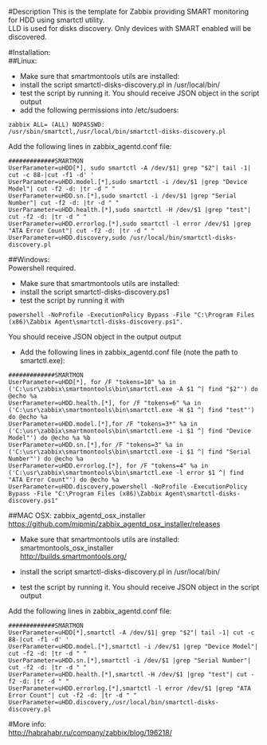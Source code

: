 #Description
This is the template for Zabbix providing SMART monitoring for HDD using smartctl utility.  
LLD is used for disks discovery.  Only devices with SMART enabled will be discovered.

#Installation:  
##Linux:  
- Make sure that smartmontools utils are installed:
- install the script smartctl-disks-discovery.pl in /usr/local/bin/
- test the script by running it. You should receive JSON object in the script output
- add the following permissions into /etc/sudoers:  
```
zabbix ALL= (ALL) NOPASSWD: /usr/sbin/smartctl,/usr/local/bin/smartctl-disks-discovery.pl
```
Add the following lines in zabbix_agentd.conf file:  
```
#############SMARTMON
UserParameter=uHDD[*], sudo smartctl -A /dev/$1| grep "$2"| tail -1| cut -c 88-|cut -f1 -d' '
UserParameter=uHDD.model.[*],sudo smartctl -i /dev/$1 |grep "Device Model"| cut -f2 -d: |tr -d " "
UserParameter=uHDD.sn.[*],sudo smartctl -i /dev/$1 |grep "Serial Number"| cut -f2 -d: |tr -d " "
UserParameter=uHDD.health.[*],sudo smartctl -H /dev/$1 |grep "test"| cut -f2 -d: |tr -d " "
UserParameter=uHDD.errorlog.[*],sudo smartctl -l error /dev/$1 |grep "ATA Error Count"| cut -f2 -d: |tr -d " "
UserParameter=uHDD.discovery,sudo /usr/local/bin/smartctl-disks-discovery.pl
```

##Windows:  
Powershell required.  

- Make sure that smartmontools utils are installed:
- install the script smartctl-disks-discovery.ps1
- test the script by running it with  
```
powershell -NoProfile -ExecutionPolicy Bypass -File "C:\Program Files (x86)\Zabbix Agent\smartctl-disks-discovery.ps1".  
``` 
You should receive JSON object in the output output
- Add the following lines in zabbix_agentd.conf file (note the path to smartctl.exe):  
```
#############SMARTMON
UserParameter=uHDD[*], for /F "tokens=10" %a in ('C:\usr\zabbix\smartmontools\bin\smartctl.exe -A $1 ^| find "$2"') do @echo %a
UserParameter=uHDD.health.[*], for /F "tokens=6" %a in ('C:\usr\zabbix\smartmontools\bin\smartctl.exe -H $1 ^| find "test"') do @echo %a
UserParameter=uHDD.model.[*],for /F "tokens=3*" %a in ('C:\usr\zabbix\smartmontools\bin\smartctl.exe -i $1 ^| find "Device Model"') do @echo %a %b
UserParameter=uHDD.sn.[*],for /F "tokens=3" %a in ('C:\usr\zabbix\smartmontools\bin\smartctl.exe -i $1 ^| find "Serial Number"') do @echo %a
UserParameter=uHDD.errorlog.[*], for /F "tokens=4" %a in ('C:\usr\zabbix\smartmontools\bin\smartctl.exe -l error $1 ^| find "ATA Error Count"') do @echo %a
UserParameter=uHDD.discovery,powershell -NoProfile -ExecutionPolicy Bypass -File "C:\Program Files (x86)\Zabbix Agent\smartctl-disks-discovery.ps1"
```


##MAC OSX: 
zabbix_agentd_osx_installer
https://github.com/mipmip/zabbix_agentd_osx_installer/releases
 
- Make sure that smartmontools utils are installed:
smartmontools_osx_installer  
http://builds.smartmontools.org/ 

- install the script smartctl-disks-discovery.pl in /usr/local/bin/
- test the script by running it. You should receive JSON object in the script output
  


Add the following lines in zabbix_agentd.conf file:  
```
#############SMARTMON
UserParameter=uHDD[*],smartctl -A /dev/$1| grep "$2"| tail -1| cut -c 88-|cut -f1 -d' '
UserParameter=uHDD.model.[*],smartctl -i /dev/$1 |grep "Device Model"| cut -f2 -d: |tr -d " "
UserParameter=uHDD.sn.[*],smartctl -i /dev/$1 |grep "Serial Number"| cut -f2 -d: |tr -d " "
UserParameter=uHDD.health.[*],smartctl -H /dev/$1 |grep "test"| cut -f2 -d: |tr -d " "
UserParameter=uHDD.errorlog.[*],smartctl -l error /dev/$1 |grep "ATA Error Count"| cut -f2 -d: |tr -d " "
UserParameter=uHDD.discovery,/usr/local/bin/smartctl-disks-discovery.pl
```
#More info:  
http://habrahabr.ru/company/zabbix/blog/196218/  
